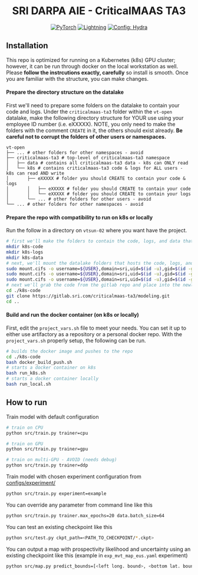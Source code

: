 <div align="center">

# SRI DARPA AIE - CriticalMAAS TA3

<a href="https://pytorch.org/get-started/locally/"><img alt="PyTorch" src="https://img.shields.io/badge/PyTorch-ee4c2c?logo=pytorch&logoColor=white"></a>
<a href="https://pytorchlightning.ai/"><img alt="Lightning" src="https://img.shields.io/badge/-Lightning-792ee5?logo=pytorchlightning&logoColor=white"></a>
<a href="https://hydra.cc/"><img alt="Config: Hydra" src="https://img.shields.io/badge/Config-Hydra-89b8cd"></a>

</div>

## Installation
This repo is optimized for running on a Kubernetes (k8s) GPU cluster; however, it can be run through docker on the local workstation as well. Please **follow the instrcutions exactly, carefully** so install is smooth. Once you are familiar with the structure, you can make changes.
#### Prepare the directory structure on the datalake
First we'll need to prepare some folders on the datalake to contain your code and logs. Under the `criticalmaas-ta3` folder within the `vt-open` datalake, make the following directory structure for YOUR use using your employee ID number (i.e. eXXXXX). NOTE, you only need to make the folders with the comment `CREATE` in it, the others should exist already. **Be careful not to corrupt the folders of other users or namespaces.**
```
vt-open
├── ... # other folders for other namespaces - avoid
├── criticalmaas-ta3 # top-level of criticalmaas-ta3 namespace
│   ├── data # contains all criticalmaas-ta3 data - k8s can ONLY read
│   └── k8s # contains criticalmaas-ta3 code & logs for ALL users - k8s can read AND write
│       ├── eXXXXX # folder you should CREATE to contain your code & logs
│       │   ├── eXXXXX # folder you should CREATE to contain your code
│       │   └── eXXXXX # folder you should CREATE to contain your logs
│       └── ... # other folders for other users - avoid
└── ... # other folders for other namespaces - avoid
```
#### Prepare the repo with compatibility to run on k8s or locally
Run the follow in a directory on `vtsun-02` where you want have the project.
```bash
# first we'll make the folders to contain the code, logs, and data that k8s can access
mkdir k8s-code
mkdir k8s-logs
mkdir k8s-data
# next, we'll mount the datalake folders that hosts the code, logs, and data - which k8s will have access to
sudo mount.cifs -o username=${USER},domain=sri,uid=$(id -u),gid=$(id -g) //datalake-pr-smb.sri.com/vt-open/criticalmaas-ta3/k8s/${USER}/code ./k8s-code
sudo mount.cifs -o username=${USER},domain=sri,uid=$(id -u),gid=$(id -g) //datalake-pr-smb.sri.com/vt-open/criticalmaas-ta3/k8s/${USER}/logs ./k8s-logs
sudo mount.cifs -o username=${USER},domain=sri,uid=$(id -u),gid=$(id -g) //datalake-pr-smb.sri.com/vt-open/criticalmaas-ta3/data ./k8s-data
# next we'll grab the code from the gitlab repo and place into the newly generated code folder
cd ./k8s-code
git clone https://gitlab.sri.com/criticalmaas-ta3/modeling.git
cd ..
```
#### Build and run the docker container (on k8s or locally)
First, edit the `project_vars.sh` file to meet your needs. You can set it up to either use artifactory as a repository or a personal docker repo. With the `project_vars.sh` properly setup, the following can be run.
```bash
# builds the docker image and pushes to the repo
cd ./k8s-code
bash docker_build_push.sh
# starts a docker container on k8s
bash run_k8s.sh
# starts a docker container locally
bash run_local.sh
```
## How to run

Train model with default configuration

```bash
# train on CPU
python src/train.py trainer=cpu

# train on GPU
python src/train.py trainer=gpu

# train on multi-GPU - AVOID (needs debug)
python src/train.py trainer=ddp
```

Train model with chosen experiment configuration from [configs/experiment/](configs/experiment/)

```bash
python src/train.py experiment=example
```

You can override any parameter from command line like this

```bash
python src/train.py trainer.max_epochs=20 data.batch_size=64
```

You can test an existing checkpoint like this

```bash
python src/test.py ckpt_path=<PATH_TO_CHECKPOINT/*.ckpt>
```

You can output a map with prospectivity likelihood and uncertainty using an existing checkpoint like this (example in `exp_mvt_map_eus.yaml` experiment)

```bash
python src/map.py predict_bounds=[<left long. bound>, <bottom lat. bound>, <right long. bound>, <top lat. bound>] ckpt_path=<PATH_TO_CHECKPOINT/*.ckpt>
```